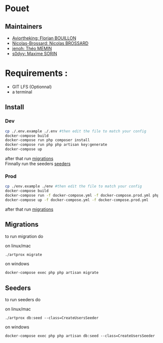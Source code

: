 # Pouet

## Maintainers

- [Aviortheking: Florian BOUILLON](https://github.com/Aviortheking)
- [Nicolas-Brossard: Nicolas BROSSARD](https://github.com/Nicolas-Brossard)
- [jenoh: Théo MEMIN](https://github.com/jenoh)
- [s0dyy: Maxime SORIN](https://github.com/s0dyy)

# Requirements :

- GIT LFS (Optionnal)
- a terminal

## Install

### Dev

```bash
cp ./.env.example ./.env #then edit the file to match your config
docker-compose build
docker-compose run php composer install
docker-compose run php php artisan key:generate
docker-compose up
```

after that run [migrations](#migrations)  
Finnally run the seeders [seeders](#seeders)


### Prod

```bash
cp ./env.example ./env #then edit the file to match your config
docker-compose build
docker-compose run -f docker-compose.yml -f docker-compose.prod.yml php php artisan key:generate
docker-compose up -f docker-compose.yml -f docker-compose.prod.yml
```

after that run [migrations](#migrations)  

## Migrations

to run migration do

on linux/mac
```bash
./artprox migrate
```

on windows
```bash
docker-compose exec php php artisan migrate
```

## Seeders

to run seeders do 

on linux/mac
```
./artprox db:seed --class=CreateUsersSeeder
```
on windows
```
docker-compose exec php php artisan db:seed --class=CreateUsersSeeder
```
